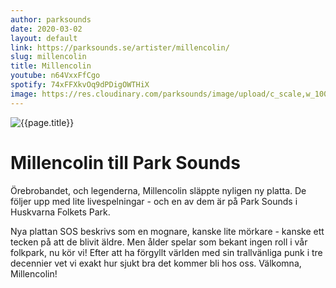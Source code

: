 ```yaml
---
author: parksounds
date: 2020-03-02
layout: default
link: https://parksounds.se/artister/millencolin/
slug: millencolin
title: Millencolin
youtube: n64VxxFfCgo
spotify: 74xFFXkvOq9dPDigOWTHiX
image: https://res.cloudinary.com/parksounds/image/upload/c_scale,w_1000/v1583174669/millencolin-park-sounds-2020.jpg
---
```


![{{page.title}}]({{page.image}})

# Millencolin till Park Sounds

Örebrobandet, och legenderna, Millencolin släppte nyligen ny platta. De följer upp med lite livespelningar - och en av dem är på Park Sounds i Huskvarna Folkets Park.

Nya plattan SOS beskrivs som en mognare, kanske lite mörkare - kanske ett tecken på att de blivit äldre. Men ålder spelar som bekant ingen roll i vår folkpark, nu kör vi! Efter att ha förgyllt världen med sin trallvänliga punk i tre decennier vet vi exakt hur sjukt bra det kommer bli hos oss. Välkomna, Millencolin!
